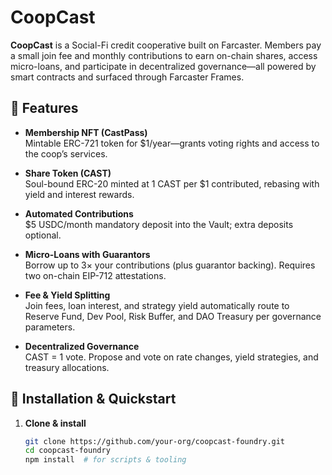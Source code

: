 # CoopCast

**CoopCast** is a Social-Fi credit cooperative built on Farcaster. Members pay a small join fee and monthly contributions to earn on-chain shares, access micro-loans, and participate in decentralized governance—all powered by smart contracts and surfaced through Farcaster Frames.

## 🚀 Features

- **Membership NFT (CastPass)**  
  Mintable ERC-721 token for $1/year—grants voting rights and access to the coop’s services.

- **Share Token (CAST)**  
  Soul-bound ERC-20 minted at 1 CAST per $1 contributed, rebasing with yield and interest rewards.

- **Automated Contributions**  
  $5 USDC/month mandatory deposit into the Vault; extra deposits optional.

- **Micro-Loans with Guarantors**  
  Borrow up to 3× your contributions (plus guarantor backing). Requires two on-chain EIP-712 attestations.

- **Fee & Yield Splitting**  
  Join fees, loan interest, and strategy yield automatically route to Reserve Fund, Dev Pool, Risk Buffer, and DAO Treasury per governance parameters.

- **Decentralized Governance**  
  CAST = 1 vote. Propose and vote on rate changes, yield strategies, and treasury allocations.

## 🔧 Installation & Quickstart

1. **Clone & install**  
   ```bash
   git clone https://github.com/your-org/coopcast-foundry.git
   cd coopcast-foundry
   npm install  # for scripts & tooling
   
